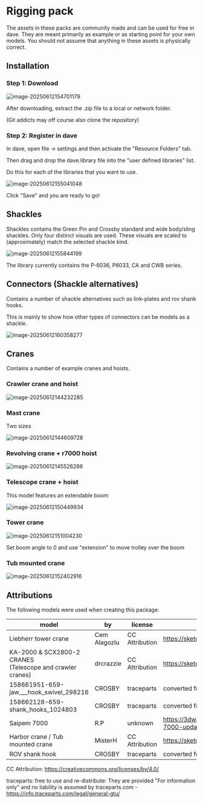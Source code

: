 





# Rigging pack

The assets in these packs are community made and can be used for free in dave. They are meant primarily as example or as starting point for your own models. You should not assume that anything in these assets is physically correct.

## Installation

### Step 1: Download

![image-20250612154701179](./image-20250612154701179.png)

After downloading, extract the .zip file to a local or network folder.

(Git addicts may off course also clone the repository)

### Step 2: Register in dave

In dave, open file -> settings and then activate the "Resource Folders" tab.

Then drag and drop the dave.library file into the "user defined libraries" list.

Do this for each of the libraries that you want to use.

![image-20250612155041048](./image-20250612155041048.png)

Click "Save" and you are ready to go!



## Shackles

Shackles contains the Green Pin and Crossby standard and wide body/sling shackles. Only four distinct visuals are used. These visuals are scaled to (approximately) match the selected shackle kind.

![image-20250612155844199](./image-20250612155844199.png)

The library currently contains the P-6036, P6033, CA and CWB series.



## Connectors (Shackle alternatives)

Contains a number of shackle alternatives such as link-plates and rov shank hooks.

This is mainly to show how other types of connectors can be models as a shackle.

![image-20250612160358277](./image-20250612160358277.png)



## Cranes

Contains a number of example cranes and hoists.

### Crawler crane and hoist

![image-20250612144232285](./image-20250612144232285.png)

### Mast crane

Two sizes

![image-20250612144609728](./image-20250612144609728.png)

### Revolving crane + r7000 hoist

![image-20250612145526286](./image-20250612145526286.png)

### Telescope crane + hoist

This model features an extendable boom

![image-20250612150449934](./image-20250612150449934.png)

### Tower crane

![image-20250612151004230](./image-20250612151004230.png)

Set boom angle to 0 and use "extension" to move trolley over the boom

### Tub mounted crane

![image-20250612152402916](./image-20250612152402916.png)

## Attributions

The following models were used when creating this package:

| model                                                        | by           | license        | info / link                                                  |
| ------------------------------------------------------------ | ------------ | -------------- | ------------------------------------------------------------ |
| Liebherr tower crane                                         | Cem Alagozlu | CC Attribution | https://sketchfab.com/cem.alagozlu                           |
| KA-2000 & SCX2800-2 CRANES<br>(Telescope and crawler cranes) | drcrazzie    | CC Attribution | https://sketchfab.com/drcrazzie                              |
| 158661951-659-jaw___hook_swivel_298216                       | CROSBY       | traceparts     | converted from step using occ                                |
| 158662128-659-shank_hooks_1024803                            | CROSBY       | traceparts     | converted from step using occ                                |
| Saipem 7000                                                  | R.P          | unknown        | https://3dwarehouse.sketchup.com/model/cbed0ddc8103d0f1243aab46e65d48f/Saipem-7000-updated-5-5-09 |
| Harbor crane / Tub mounted crane                             | MisterH      | CC Attribution | https://sketchfab.com/TGVMisterH                             |
| ROV shank hook                                               | CROSBY       | traceparts     | converted from step using occ                                |



CC Attribution: https://creativecommons.org/licenses/by/4.0/

traceparts: free to use and re-distribute: They are provided "For information only" and no liability is assumed by traceparts.com - https://info.traceparts.com/legal/general-gtu/